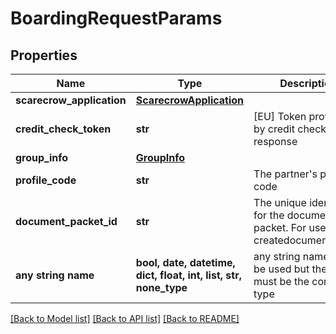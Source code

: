 # BoardingRequestParams


## Properties
Name | Type | Description | Notes
------------ | ------------- | ------------- | -------------
**scarecrow_application** | [**ScarecrowApplication**](ScarecrowApplication.md) |  | 
**credit_check_token** | **str** | [EU] Token provided by credit check response | [optional] 
**group_info** | [**GroupInfo**](GroupInfo.md) |  | [optional] 
**profile_code** | **str** | The partner&#39;s profile code | [optional] 
**document_packet_id** | **str** | The unique identifier for the document packet. For use with createdocumentpacket | [optional] 
**any string name** | **bool, date, datetime, dict, float, int, list, str, none_type** | any string name can be used but the value must be the correct type | [optional]

[[Back to Model list]](../README.md#documentation-for-models) [[Back to API list]](../README.md#documentation-for-api-endpoints) [[Back to README]](../README.md)


